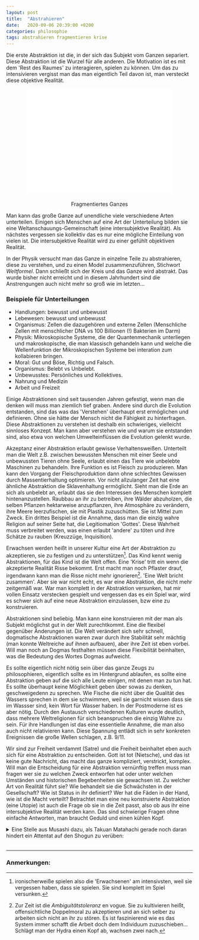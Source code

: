 ```yaml
---
layout: post
title:  "Abstrahieren"
date:   2020-09-06 20:39:00 +0200
categories: philosophie
tags: abstrahieren fragmentieren krise
---
```


Die erste Abstraktion ist die, in der sich das Subjekt vom Ganzen separiert. Diese Abstraktion ist die Wurzel für alle anderen. Die Motivation ist es mit dem 'Rest des Raumes' zu interagieren, spielen zu können. Um das zu intensivieren vergisst man das man eigentlich Teil davon ist, man versteckt diese objektive Realität. 

<figure>
  <img class="marginauto" src='/assets/images/fragmentiert_transparent.png' width="400" style="background:none ; border:none; box-shadow:none"/>
  <figcaption>Fragmentiertes Ganzes</figcaption>
</figure> 

<style>
.marginauto {
    margin: 10px auto 20px;
    display: block;
}
figcaption {
  text-align: center;
}
</style>

Man kann das große Ganze auf unendliche viele verschiedene Arten unterteilen. Einigen sich Menschen auf eine Art der Unterteilung bilden sie eine Weltanschauungs-Gemeinschaft (eine intersubjektive Realität). Als nächstes vergessen sie kollektiv das es nur eine mögliche Einteilung von vielen ist. Die intersubjektive Realität wird zu einer gefühlt objektiven Realität.

In der Physik versucht man das Ganze in einzelne Teile zu abstrahieren, diese zu verstehen, und zu einen Model zusammenzuführen, Stichwort *Weltformel*. Dann schließt sich der Kreis und das Ganze wird abstrakt. Das wurde bisher nicht erreicht und in diesem Jahrhundert sind die Anstrengungen auch nicht mehr so groß wie im letzten...

### Beispiele für Unterteilungen

- Handlungen: bewusst und unbewusst
- Lebewesen: bewusst und unbewusst
- Organismus: Zellen die dazugehören und externe Zellen (Menschliche Zellen mit menschlicher DNA vs 100 Billionen (!) Bakterien im Darm)
- Physik: Mikroskopische Systeme, die der Quantenmechanik unterliegen und makroskopische, die man klassisch gehandeln kann und welche die Wellenfunktion der Mikroskopischen Systeme bei interation zum kollabieren bringen.
- Moral: Gut und Böse, Richtig und Falsch.
- Organismus: Belebt vs Unbelebt.
- Unbewusstes: Persönliches  und Kollektives.
- Nahrung und Medizin
- Arbeit und Freizeit

Einige Abstraktionen sind seit tausenden Jahren gefestigt, wenn man die denken will muss man ziemlich tief graben. Andere sind durch die Evolution entstanden, sind das was das 'Verstehen' überhaupt erst ermöglichen und definieren. Ohne sie hätte der Mensch nicht die Fähigkeit zu hinterfragen. Diese Abstraktionen zu  verstehen ist deshalb  ein schwieriges, vielleicht sinnloses Konzept. Man kann aber verstehen wie und warum sie entstanden sind, also etwa von welchen Umwelteinflüssen die Evolution gelenkt wurde.

Akzeptanz einer Abstraktion erlaubt gewisse Verhaltensweißen. Unterteilt man die Welt z.B. zwischen bewussten Menschen mit einer Seele und unbewussten Tieren ohne Seele, erlaubt einen das Tiere wie unbelebte Maschinen zu behandeln. Ihre Funktion es ist Fleisch zu produzieren. Man kann den Vorgang der Fleischproduktion dann ohne schlechtes Gewissen durch Massentierhaltung optimieren. Vor nicht allzulanger Zeit hat eine ähnliche Abstraktion die Sklavenhaltung ermöglicht. Sieht man die Erde an sich als unbelebt an, erlaubt das sie den Interessen des Menschen komplett hintenanzustellen. Raubbau an ihr zu betreiben, ihre Wälder abzuholzen, die selben Pflanzen hektarweise anzupflanzen, ihre Atmosphäre zu verändern, ihre Meere leerzufischen, sie mit Plastik zuzuschütten. Sie ist Mittel zum Zweck. Ein drittes Beispiel ist die Annahme, dass man die einzig wahre Religion auf seiner Seite hat, die Legitiomation 'Gottes'. Diese Wahrheit muss verbreitet werden, was einen erlaubt 'andere' zu töten und ihre Schätze zu rauben (Kreuzzüge, Inquisition).

Erwachsen werden heißt in unserer Kultur eine Art der  Abstraktion zu akzeptieren, sie zu festigen und zu unterstützen[^1]. Das Kind kennt wenig Abstraktionen, für das Kind ist die Welt offen. Eine 'Krise' tritt ein wenn die akzeptierte Realität Risse bekommt. Erst macht man noch Pflaster drauf, irgendwann kann man die Risse nicht mehr ignorieren[^2]. 'Eine Welt bricht zusammen'. Aber sie war nicht echt, es war eine Abstraktion, die nicht mehr zeitgemäß war. War man komplett in der Abstraktion versunken, hat mir vollen Einsatz verstecken gespielt und vergessen das es ein Spiel war, wird es schwer sich auf eine neue Abstraktion einzulassen, bzw eine zu konstruieren.

[^1]: ironischerweiße spielen also die 'Erwachsenen' am intensivsten, weil sie vergessen haben, dass sie spielen. Sie sind komplett im Spiel versunken.

[^2]: Zur Zeit ist die *Ambiguitätstoleranz* en vogue. Sie zu kultivieren heißt, offensichtliche Doppelmoral zu akzeptieren und an sich selber zu arbeiten sich nicht an ihr zu stören. Es ist faszinierend wie es das System immer schafft die Arbeit doch dem Individuum zuzuschieben... Schlägt man der Hydra einen Kopf ab, wachsen zwei nach.

Abstraktionen sind beliebig. Man kann eine konstruieren mit der man als Subjekt möglichst gut in der Welt zurechtkommt. Eine die flexibel gegenüber Änderungen ist. Die Welt verändert sich sehr schnell, dogmatische Abstraktionen waren zwar durch ihre Stabilität sehr mächtig (man konnte Weltreiche auf ihnen aufbauen), aber ihre Zeit ist eben vorbei. Will man noch an Dogmas festhalten müssen diese Flexibilität beinhalten, was die Bedeutung des Wortes Dogmas aufweicht. 

Es sollte eigentlich nicht nötig sein über das ganze Zeugs zu philosophieren, eigentlich sollte es im Hintergrund ablaufen, es sollte eine Abstraktion geben auf die sich alle Leute einigen, mit denen man zu tun hat. Es sollte überhaupt keine Möglichkeit geben über sowas zu denken, geschweigedenn zu sprechen. Wie Fische die nicht über die Qualität des Wassers sprechen in dem sie schwimmen, weil sie garnicht wissen dass sie im Wassser sind, kein Wort für Wasser haben. 
In der Postmoderne ist es aber nötig. Durch den Austausch verschiedenen Kulturen wurde deutlich, dass mehrere Weltreligionen für sich beanspruchen die einzig Wahre zu sein. Für ihre Handlungen ist das eine essentielle Annahme, die man also auch nicht relativieren kann. Diese Spannung entlädt sich in sehr konkreten Ereignissen die große Wellen schlagen, z.B. 9/11. 

Wir sind zur Freiheit verdammt (Satre) und die Freiheit beinhaltet eben auch sich für eine Abstraktion zu entscheiden. Gott ist tot (Nietsche), und das ist keine gute Nachricht, das macht das ganze kompliziert, verstrickt, komplex.
Will man die Entscheidung für eine Abstraktion vernünftig treffen muss man fragen wer sie zu welchen Zweck entworfen hat oder unter welchen Umständen und historischen Begebenheiten sie gewachsen ist. Zu welcher Art von Realität führt sie? Wie behandelt sie die Schwächsten in der Gesellschaft? Wie ist Status in ihr definiert? Wer hat die Fäden in der Hand, wie ist die Macht verteilt?  Betrachtet man eine neu konstruierte Abstraktion (eine Utopie) ist auch die Frage ob sie in die Zeit passt, also ob aus ihr eine intersubjektive Realität werden kann. Das sind schwierige Fragen ohne einfache Antworten, man braucht Geduld und einen kühlen Kopf.

<details>
<summary>Eine Stelle aus Musashi dazu, als Takuan Matahachi gerade noch daran hindert ein Attentat auf den Shogun zu verüben:</summary>
»Ihr habt nicht die geringste Ahnung, von was für einer Wirklichkeit ich rede. Zweifellos weilt Ihr noch in Eurer Welt der Phantasie. Nun, da Ihr so einfältig seid wie ein Kind, nehme ich an, muß ich es Euch vorkauen ... Wie alt seid Ihr?«

»Achtundzwanzig.« »Genauso alt wie Musashi.«

Matahachi schlug die Hände vors Gesicht und weinte. Takuan schwieg, bis sein Gegenüber sich ausgeweint hatte. Dann sagte er: »Ist es nicht erschreckend, wenn man bedenkt, daß der Kampferbaum ums Haar zum Grabdenkmal für einen Narren geworden wäre? Ihr wart dabei, Euch das eigene Grab zu schaufeln, ja, Ihr standet buchstäblich im Begriff, Euch hineinzulegen.«

Matahachi schlang die Arme um Takuans Beine und flehte: »Rettet mich! Bitte rettet mich. Meine Augen . meine Augen wurden mir jetzt geöffnet. Daizo aus Narai hat mich verblendet.«

»Nein, deine Augen sind keineswegs geöffnet. Und es war auch nicht Daizo, der dich verblendet hat. Er hat nur versucht, sich des größten Narren zu bedienen, der auf der Erde herumläuft: eines habgierigen, unverständigen, kleinlichen Dummkopfes, der gleichwohl die Tollkühnheit besaß, eine Aufgabe zu übernehmen, vor der jeder vernünftige Mensch zurückgeschreckt wäre.«

»Ja ... ja ... ich war ein Tor.« »Wer, meint Ihr, ist dieser Daizo eigentlich?« »Ich weiß es nicht.«

»Sein richtiger Name lautet Mizoguchi Shinano. Er war ein Vasall von Otani Yoshitsugu, der wiederum ein enger Freund von Ishida Mitsunari war. Der Shogun Mitsunari, so werdet Ihr Euch entsinnen, war einer der Verlierer der Schlacht von Sekigahara.«

»N-n-nein«, hauchte Matahachi. »Dann ist Daizo ja einer der Krieger, nach denen das Shogunat fahndet.«

»Was sonst soll jemand sein, der versucht, den Shogun zu ermorden? Eure Dummheit ist bodenlos!«

»Das hat er mir nicht gesagt. Er hat nur betont, er hasse die Familie Tokugawa und halte es für besser, wenn die Toyotomi an der Macht wären.« »Ihr habt Euch nicht einmal die Mühe gemacht zu überlegen, wer er wirklich war, ja? Ohne auch nur ein einziges Mal Euren Kopf zu gebrauchen, seid Ihr mutig hingegangen, Euch das eigene Grab zu schaufeln. Eure Art von Mut hat etwas Erschreckendes, Matahachi.«

</details>
<br>




---------
### Anmerkungen:




































































































